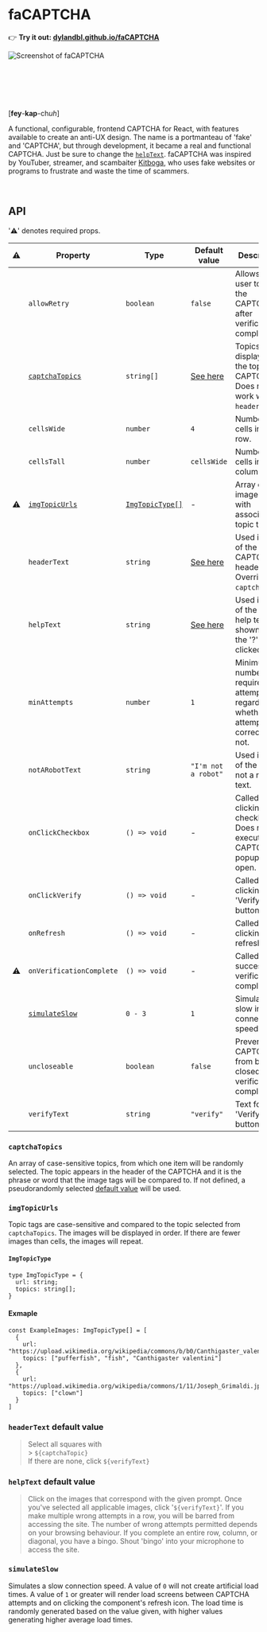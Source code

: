 # faCAPTCHA

👉 **Try it out: [dylandbl.github.io/faCAPTCHA](https://dylandbl.github.io/faCAPTCHA/)**

<img src="https://user-images.githubusercontent.com/48745406/176952369-fa0f699b-a5f9-4ecc-8ebb-ef49a44ee4a1.png" alt="Screenshot of faCAPTCHA" align="left"> 

<br /><br /><br /><br /><br /><br />
  
[**fey**-**kap**-ch*uh*]

A functional, configurable, frontend CAPTCHA for React, with features available to create an anti-UX design. The name is a portmanteau of 'fake' and 'CAPTCHA', but through development, it became a real and functional CAPTCHA. Just be sure to change the [`helpText`](#helptext-default-value). faCAPTCHA was inspired by YouTuber, streamer, and scambaiter [Kitboga](https://www.youtube.com/c/KitbogaShow), who uses fake websites or programs to frustrate and waste the time of scammers.

<br clear="both" />

## API

'⚠️' denotes required props.

| ⚠️  | Property                          | Type                              | Default value    | Description   |
| --- | --------------------------------- | --------------------------------- | ---------------- | ------------- |
|     | `allowRetry`                      | `boolean`                         | `false`          | Allows the user to retry the CAPTCHA after verification is complete. |
|     | [`captchaTopics`](#captchatopics) | `string[]`                        | [See here](https://github.com/dylandbl/faCAPTCHA/blob/main/src/lib/utils/stringsToFind.ts) | Topics displayed at the top of the CAPTCHA. Does not work with `headerText`. |
|     | `cellsWide`                       | `number`                          | `4`              | Number of cells in each row.                                                                |
|     | `cellsTall`                       | `number`                          | `cellsWide`      | Number of cells in each column. |
| ⚠️  | [`imgTopicUrls`](#imgtopicurls)   | [`ImgTopicType[]`](#imgtopictype) | -                | Array of image URLs with associated topic tags. |
|     | `headerText`                      | `string`                          | [See here](#headertext-default-value) | Used in place of the CAPTCHA header text. Overrides `captchaTopic`. |
|     | `helpText`                        | `string`                          | [See here](#helptext-default-value) | Used in place of the default help text, shown when the '?' icon is clicked. |
|     | `minAttempts`                     | `number`                          | `1`                                                                                        | Minimum number of required attempts, regardless of whether the attempts are correct or not. |
|     | `notARobotText`                   | `string`                          | `"I'm not a robot"` | Used in place of the "I'm not a robot" text.                                                |
|     | `onClickCheckbox`                 | `() => void`                      | -                                                                                          | Called on clicking the checkbox. Does not execute if the CAPTCHA popup is open.             |
|     | `onClickVerify`                   | `() => void`                      | -                                                                                          | Called on clicking the 'Verify' button.                                                     |
|     | `onRefresh`                       | `() => void`                      | -                                                                                          | Called on clicking the refresh icon.                                                        |
| ⚠️  | `onVerificationComplete`          | `() => void`                      | -                | Called on successful verification completion. |
|     | [`simulateSlow`](#simulateslow)   | `0 - 3`                           | `1`              | Simulates a slow internet connection speed. |
|     | `uncloseable`                     | `boolean`                          | `false`          | Prevents the CAPTCHA from being closed until verification is complete. |
|     | `verifyText`                      | `string`                          | `"verify"`       | Text for the 'Verify' button. |

### `captchaTopics`

An array of case-sensitive topics, from which one item will be randomly selected. The topic appears in the header of the CAPTCHA and it is the phrase or word that the image tags will be compared to. If not defined, a pseudorandomly selected [default value](https://github.com/dylandbl/faCAPTCHA/blob/main/src/lib/utils/stringsToFind.ts) will be used.

### `imgTopicUrls`

Topic tags are case-sensitive and compared to the topic selected from `captchaTopics`. The images will be displayed in order. If there are fewer images than cells, the images will repeat.

#### `ImgTopicType`

```TS
type ImgTopicType = {
  url: string;
  topics: string[];
}
```

#### Exmaple

```TS
const ExampleImages: ImgTopicType[] = [
  {
    url: "https://upload.wikimedia.org/wikipedia/commons/b/b0/Canthigaster_valentini_1.jpg",
    topics: ["pufferfish", "fish", "Canthigaster valentini"]
  },
  {
    url: "https://upload.wikimedia.org/wikipedia/commons/1/11/Joseph_Grimaldi.jpg",
    topics: ["clown"]
  }
]
```

### `headerText` default value

> Select all squares with <br> > `${captchaTopic}` <br>
> If there are none, click `${verifyText}` <br>

### `helpText` default value

> Click on the images that correspond with the given prompt. Once you've selected all applicable images, click '`${verifyText}`'. If you make multiple wrong attempts in a row, you will be barred from accessing the site. The number of wrong attempts permitted depends on your browsing behaviour. If you complete an entire row, column, or diagonal, you have a bingo. Shout 'bingo' into your microphone to access the site.

### `simulateSlow`

Simulates a slow connection speed. A value of `0` will not create artificial load times. A value of `1` or greater will render load screens between CAPTCHA attempts and on clicking the component's refresh icon. The load time is randomly generated based on the value given, with higher values generating higher average load times.

